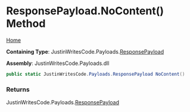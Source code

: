 # ResponsePayload\.NoContent\(\) Method

[Home](../../../README.md)

**Containing Type**: JustinWritesCode\.Payloads\.[ResponsePayload](../README.md)

**Assembly**: JustinWritesCode\.Payloads\.dll

```csharp
public static JustinWritesCode.Payloads.ResponsePayload NoContent()
```

### Returns

JustinWritesCode\.Payloads\.[ResponsePayload](../README.md)

